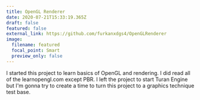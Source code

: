 ```yaml
---
title: OpenGL Renderer
date: 2020-07-21T15:33:19.365Z
draft: false
featured: false
external_link: https://github.com/furkanxdgs4/OpenGLRenderer
image:
  filename: featured
  focal_point: Smart
  preview_only: false
---
```

I started this project to learn basics of OpenGL and rendering. I did read all of the learnopengl.com except PBR. I left the project to start Turan Engine but I'm gonna try to create a time to turn this project to a graphics technique test base.